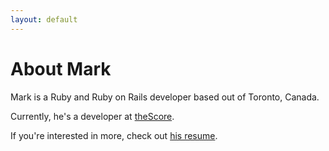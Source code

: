 ```yaml
---
layout: default
---
```


# About Mark

Mark is a Ruby and Ruby on Rails developer based out of Toronto, Canada.

Currently, he's a developer at [theScore](http://www.thescore.com).

If you're interested in more, check out [his resume](/resume.html).
